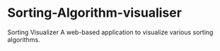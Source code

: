 # Sorting-Algorithm-visualiser
Sorting Visualizer  A web-based application to visualize various sorting algorithms. 
